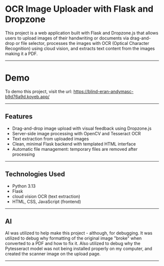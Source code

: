# OCR Image Uploader with Flask and Dropzone

This project is a web application built with Flask and Dropzone.js that allows users to upload images of their handwriting or documents via drag-and-drop or file selector, processes the images with OCR (Optical Character Recognition) using cloud vision, and extracts text content from the images making it a PDF.

---

# Demo

To demo this project, visit the url:
 https://blind-eran-andymasc-b9d76a9d.koyeb.app/

---

## Features

- Drag-and-drop image upload with visual feedback using Dropzone.js
- Server-side image processing with OpenCV and Tesseract OCR
- Text extraction from uploaded images
- Clean, minimal Flask backend with templated HTML interface
- Automatic file management: temporary files are removed after processing

---

## Technologies Used

- Python 3.13
- Flask
- cloud vision OCR (text extraction)
- HTML, CSS, JavaScript (frontend)

---

## AI

AI was utilized to help make this project - although, for debugging. It was utilized to debug why formatting of the original image "broke" when converted to a PDF and how to fix it. Also utilized to debug why the Pytesseract model was not being installed properly on my computer, and created the scanner image on the upload page.

---
